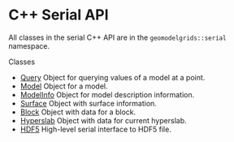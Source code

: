 # C++ Serial API

All classes in the serial C++ API are in the `geomodelgrids::serial` namespace.

Classes

* [Query](serial-query.html) Object for querying values of a model at a point.
* [Model](serial-model.html) Object for a model.
* [ModelInfo](serial-modelinfo.html) Object for model description information.
* [Surface](serial-surface.html) Object with surface information.
* [Block](serial-block.html) Object with data for a block.
* [Hyperslab](serial-hyperslab.html) Object with data for current hyperslab.
* [HDF5](serial-hdf5.html) High-level serial interface to HDF5 file.
